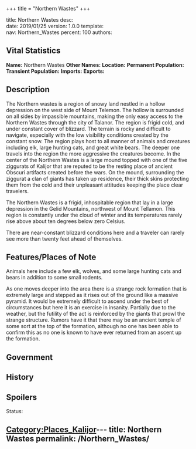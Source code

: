 +++
title = "Northern Wastes"
+++

title:		Northern Wastes
desc:		
date:		2019/01/25
version:	1.0.0
template:	
nav:		Northern_Wastes
percent:	100
authors:	
## Vital Statistics

**Name:** Northern Wastes
**Other Names:**
**Location:**
**Permanent Population:**
**Transient Population:**
**Imports:**
**Exports:**

## Description

The Northern wastes is a region of snowy land nestled in a hollow
depression on the west side of Mount Telemon. The hollow is surrounded
on all sides by impassible mountains, making the only easy access to the
Northern Wastes through the city of Talanor. The region is frigid cold,
and under constant cover of blizzard. The terrain is rocky and difficult
to navigate, especially with the low visibility conditions created by
the constant snow. The region plays host to all manner of animals and
creatures including elk, large hunting cats, and great white bears. The
deeper one travels into the region the more aggressive the creatures
become. In the center of the Northern Wastes is a large mound topped
with one of the five ziggurats of Kalijor that are reputed to be the
resting place of ancient Obscuri artifacts created before the wars. On
the mound, surrounding the ziggurat a clan of giants has taken up
residence, their thick skins protecting them from the cold and their
unpleasant attitudes keeping the place clear travelers.

The Northern Wastes is a frigid, inhospitable region that lay in a large
depression in the Gelid Mountains, northwest of Mount Tellamon. This
region is constantly under the cloud of winter and its temperatures
rarely rise above about ten degrees below zero Celsius.

There are near-constant blizzard conditions here and a traveler can
rarely see more than twenty feet ahead of themselves.

## Features/Places of Note

Animals here include a few elk, wolves, and some large hunting cats and
bears in addition to some small rodents.

As one moves deeper into the area there is a strange rock formation that
is extremely large and stepped as it rises out of the ground like a
massive pyramid. It would be extremely difficult to ascend under the
best of circumstances but here it is an exercise in insanity. Partially
due to the weather, but the futility of the act is reinforced by the
giants that prowl the strange structure. Rumors have it that there may
be an ancient temple of some sort at the top of the formation, although
no one has been able to confirm this as no one is known to have ever
returned from an ascent up the formation.

## Government

## History

## Spoilers

<spoiler text="Spoilers">Status: </spoiler>

[Category:Places_Kalijor](Category:Places_Kalijor "wikilink")---
title: Northern Wastes
permalink: /Northern_Wastes/
---

